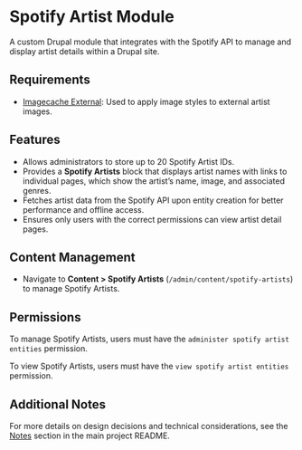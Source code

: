 # Spotify Artist Module

A custom Drupal module that integrates with the Spotify API to manage and display artist details within a Drupal site.

## Requirements

- [Imagecache External](https://www.drupal.org/project/imagecache_external): Used to apply image styles to external artist images.

## Features

- Allows administrators to store up to 20 Spotify Artist IDs.
- Provides a **Spotify Artists** block that displays artist names with links to individual pages, which show the artist’s name, image, and associated genres.
- Fetches artist data from the Spotify API upon entity creation for better performance and offline access.
- Ensures only users with the correct permissions can view artist detail pages.

## Content Management

- Navigate to **Content > Spotify Artists** (`/admin/content/spotify-artists`) to manage Spotify Artists.

## Permissions

To manage Spotify Artists, users must have the `administer spotify artist entities` permission.

To view Spotify Artists, users must have the `view spotify artist entities` permission.

## Additional Notes

For more details on design decisions and technical considerations, see the [Notes](https://github.com/colinstillwell/colin_alternative_rock#notes) section in the main project README.
